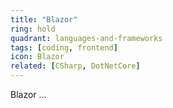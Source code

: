 ```yaml
---
title: "Blazor"
ring: hold
quadrant: languages-and-frameworks
tags: [coding, frontend]
icon: Blazor
related: [CSharp, DotNetCore]
---
```


Blazor ...

